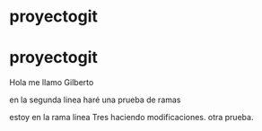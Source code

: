 # proyectogit
# proyectogit
 Hola me llamo Gilberto

 en la segunda linea haré una prueba de ramas

 estoy en la rama linea Tres
 haciendo modificaciones.
 otra prueba.